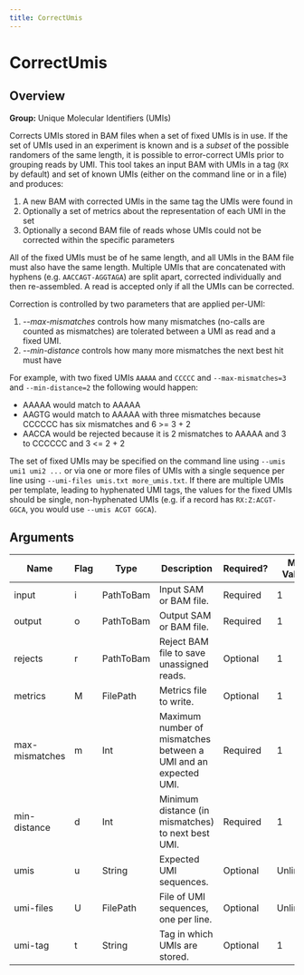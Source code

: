 ```yaml
---
title: CorrectUmis
---
```


# CorrectUmis

## Overview
**Group:** Unique Molecular Identifiers (UMIs)

Corrects UMIs stored in BAM files when a set of fixed UMIs is in use.  If the set of UMIs used in
an experiment is known and is a _subset_ of the possible randomers of the same length, it is possible
to error-correct UMIs prior to grouping reads by UMI.  This tool takes an input BAM with UMIs in a
tag (`RX` by default) and set of known UMIs (either on the command line or in a file) and produces:

  1. A new BAM with corrected UMIs in the same tag the UMIs were found in
  2. Optionally a set of metrics about the representation of each UMI in the set
  3. Optionally a second BAM file of reads whose UMIs could not be corrected within the specific parameters

All of the fixed UMIs must be of he same length, and all UMIs in the BAM file must also have the same
length.  Multiple UMIs that are concatenated with hyphens (e.g. `AACCAGT-AGGTAGA`) are split apart,
corrected individually and then re-assembled.  A read is accepted only if all the UMIs can be corrected.

Correction is controlled by two parameters that are applied per-UMI:

  1. _--max-mismatches_ controls how many mismatches (no-calls are counted as mismatches) are tolerated
         between a UMI as read and a fixed UMI.
  2. _--min-distance_ controls how many more mismatches the next best hit must have

For example, with two fixed UMIs `AAAAA` and `CCCCC` and `--max-mismatches=3` and `--min-distance=2` the
following would happen:

  - AAAAA would match to AAAAA
  - AAGTG would match to AAAAA with three mismatches because CCCCCC has six mismatches and 6 >= 3 + 2
  - AACCA would be rejected because it is 2 mismatches to AAAAA and 3 to CCCCCC and 3 <= 2 + 2

The set of fixed UMIs may be specified on the command line using `--umis umi1 umi2 ...` or via one or
more files of UMIs with a single sequence per line using `--umi-files umis.txt more_umis.txt`.  If there
are multiple UMIs per template, leading to hyphenated UMI tags, the values for the fixed UMIs should
be single, non-hyphenated UMIs (e.g. if a record has `RX:Z:ACGT-GGCA`, you would use `--umis ACGT GGCA`).

## Arguments

|Name|Flag|Type|Description|Required?|Max Values|Default Value(s)|
|----|----|----|-----------|---------|----------|----------------|
|input|i|PathToBam|Input SAM or BAM file.|Required|1||
|output|o|PathToBam|Output SAM or BAM file.|Required|1||
|rejects|r|PathToBam|Reject BAM file to save unassigned reads.|Optional|1||
|metrics|M|FilePath|Metrics file to write.|Optional|1||
|max-mismatches|m|Int|Maximum number of mismatches between a UMI and an expected UMI.|Required|1||
|min-distance|d|Int|Minimum distance (in mismatches) to next best UMI.|Required|1||
|umis|u|String|Expected UMI sequences.|Optional|Unlimited||
|umi-files|U|FilePath|File of UMI sequences, one per line.|Optional|Unlimited||
|umi-tag|t|String|Tag in which UMIs are stored.|Optional|1|RX|

